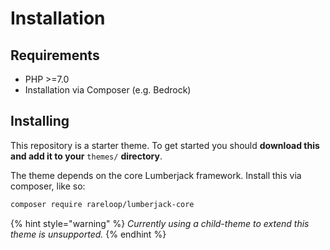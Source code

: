 # Installation

## Requirements

* PHP &gt;=7.0
* Installation via Composer \(e.g. Bedrock\)

## Installing

This repository is a starter theme. To get started you should **download this and add it to your** `themes/` **directory**.

The theme depends on the core Lumberjack framework. Install this via composer, like so:

```bash
composer require rareloop/lumberjack-core
```

{% hint style="warning" %}
_Currently using a child-theme to extend this theme is unsupported._
{% endhint %}



